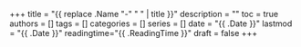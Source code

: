 +++
title = "{{ replace .Name "-" " " | title }}"
description = ""
toc = true
authors = []
tags = []
categories = []
series = []
date =  "{{ .Date }}"
lastmod = "{{ .Date }}"
readingtime="{{ .ReadingTime }}"
draft = false
+++